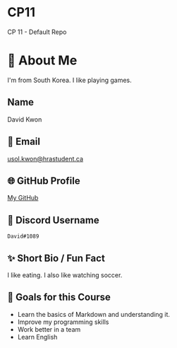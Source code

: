 # CP11
CP 11 - Default Repo
# 👋 About Me
I'm from South Korea. I like playing games.
## Name
David Kwon

## 📧 Email
usol.kwon@hrastudent.ca

## 🌐 GitHub Profile
[My GitHub](https://github.com/David1223123)

## 💬 Discord Username
`David#1089`

## ✨ Short Bio / Fun Fact
 I like eating. I also like watching soccer.

## 🎯 Goals for this Course
- Learn the basics of Markdown and understanding it.
- Improve my programming skills
- Work better in a team
- Learn English

